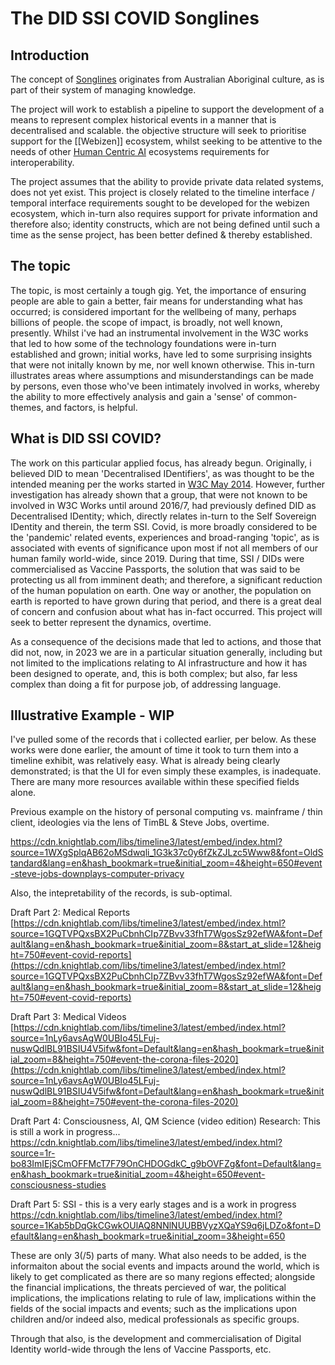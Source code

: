 # The DID SSI COVID Songlines

## Introduction

The concept of [Songlines](https://en.wikipedia.org/wiki/Songline) originates from Australian Aboriginal culture, as is part of their system of managing knowledge. 

The project will work to establish a pipeline to support the development of a means to represent complex historical events in a manner that is decentralised and scalable.  the objective structure will seek to prioritise support for the [[Webizen]] ecosystem, whilst seeking to be attentive to the needs of other [Human Centric AI](humancentricai.org) ecosystems requirements for interoperability. 

The project assumes that the ability to provide private data related systems, does not yet exist.  This project is closely related to the timeline interface / temporal interface requirements sought to be developed for the webizen ecosystem, which in-turn also requires support for private information and therefore also; identity constructs, which are not being defined until such a time as the sense project, has been better defined & thereby established.

## The topic

The topic, is most certainly a tough gig.  Yet, the importance of ensuring people are able to gain a better, fair means for understanding what has occurred; is considered important for the wellbeing of many, perhaps billions of people.  the scope of impact, is broadly, not well known, presently.   Whilst i've had an instrumental involvement in the W3C works that led to how some of the technology foundations were in-turn established and grown; initial works, have led to some surprising insights that were not initally known by me, nor well known otherwise.  This in-turn illustrates areas where assumptions and misunderstandings can be made by persons, even those who've been intimately involved in works, whereby the ability to more effectively analysis and gain a 'sense' of common-themes, and factors, is helpful. 

## What is DID SSI COVID? 

The work on this particular applied focus, has already begun.  Originally, i believed DID to mean 'Decentralised IDentifiers', as was thought to be the intended meaning per the works started in [W3C May 2014](https://lists.w3.org/Archives/Public/public-webpayments/2014May/0033.html). However, further investigation has already shown that a group, that were not known to be involved in W3C Works until around 2016/7, had previously defined DID as Decentralised IDentity; which, directly relates in-turn to the Self Sovereign IDentity and therein, the term SSI.   Covid, is more broadly considered to be the 'pandemic' related events, experiences and broad-ranging 'topic', as is associated with events of significance upon most if not all members of our human family world-wide, since 2019. During that time, SSI / DIDs were commercialised as Vaccine Passports, the solution that was said to be protecting us all from imminent death; and therefore, a significant reduction of the human population on earth.   One way or another, the population on earth is reported to have grown during that period, and there is a great deal of concern and confusion about what has in-fact occurred.  This project will seek to better represent the dynamics, overtime.

As a consequence of the decisions made that led to actions, and those that did not, now, in 2023 we are in a particular situation generally, including but not limited to the implications relating to AI infrastructure and how it has been designed to operate, and, this is both complex; but also, far less complex than doing a fit for purpose job, of addressing language.

## Illustrative Example - WIP

I've pulled some of the records that i collected earlier, per below.  As these works were done earlier, the amount of time it took to turn them into a timeline exhibit, was relatively easy.  What is already being clearly demonstrated; is that the UI for even simply these examples, is inadequate.  There are many more resources available within these specified fields alone.  

Previous example on the history of personal computing vs. mainframe / thin client, ideologies via the lens of TimBL & Steve Jobs, overtime.

https://cdn.knightlab.com/libs/timeline3/latest/embed/index.html?source=1WXgSplqAB62oMSdwqli_1G3k37c0y6fZkZJLzc5Www8&font=OldStandard&lang=en&hash_bookmark=true&initial_zoom=4&height=650#event-steve-jobs-downplays-computer-privacy


Also, the intepretability of the records, is sub-optimal.

Draft Part 2: Medical Reports
[https://cdn.knightlab.com/libs/timeline3/latest/embed/index.html?source=1GQTVPQxsBX2PuCbnhCIp7ZBvv33fhT7WgosSz92efWA&font=Default&lang=en&hash_bookmark=true&initial_zoom=8&start_at_slide=12&height=750#event-covid-reports](https://cdn.knightlab.com/libs/timeline3/latest/embed/index.html?source=1GQTVPQxsBX2PuCbnhCIp7ZBvv33fhT7WgosSz92efWA&font=Default&lang=en&hash_bookmark=true&initial_zoom=8&start_at_slide=12&height=750#event-covid-reports)
  
Draft Part 3: Medical Videos
[https://cdn.knightlab.com/libs/timeline3/latest/embed/index.html?source=1nLy6avsAgW0UBIo45LFuj-nuswQdlBL91BSIU4V5ifw&font=Default&lang=en&hash_bookmark=true&initial_zoom=8&height=750#event-the-corona-files-2020](https://cdn.knightlab.com/libs/timeline3/latest/embed/index.html?source=1nLy6avsAgW0UBIo45LFuj-nuswQdlBL91BSIU4V5ifw&font=Default&lang=en&hash_bookmark=true&initial_zoom=8&height=750#event-the-corona-files-2020)

Draft Part 4: Consciousness, AI, QM Science (video edition) Research: This is still a work in progress...
https://cdn.knightlab.com/libs/timeline3/latest/embed/index.html?source=1r-bo83ImIEjSCmOFFMcT7F79OnCHDOGdkC_g9bOVFZg&font=Default&lang=en&hash_bookmark=true&initial_zoom=4&height=650#event-consciousness-studies

Draft Part 5: SSI - this is a very early stages and is a work in progress
https://cdn.knightlab.com/libs/timeline3/latest/embed/index.html?source=1Kab5bDqGkCGwkOUlAQ8NNlNUUBBVyzXQaYS9q6jLDZo&font=Default&lang=en&hash_bookmark=true&initial_zoom=3&height=650

These are only 3(/5) parts of many.  What also needs to be added, is the informaiton about the social events and impacts around the world, which is likely to get complicated as there are so many regions effected; alongside the financial implications, the threats percieved of war, the political implications, the implications relating to rule of law, implications within the fields of the social impacts and events; such as the implications upon children and/or indeed also, medical professionals as specific groups.

Through that also, is the development and commercialisation of Digital Identity world-wide through the lens of Vaccine Passports, etc.  
